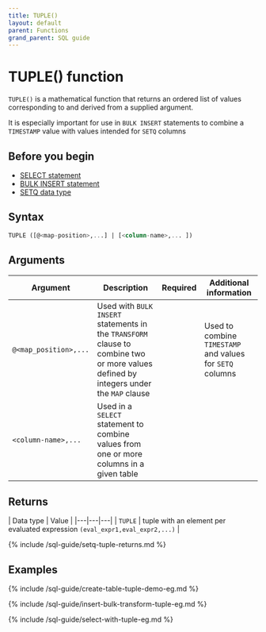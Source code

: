 ```yaml
---
title: TUPLE()
layout: default
parent: Functions
grand_parent: SQL guide
---
```


# TUPLE() function

`TUPLE()` is a mathematical function that returns an ordered list of values corresponding to and derived from a supplied argument.

It is especially important for use in `BULK INSERT` statements to combine a `TIMESTAMP` value with values intended for `SETQ` columns

## Before you begin

* [SELECT statement](/docs/sql-guide/statements/statement-select)
* [BULK INSERT statement](/docs/sql-guide/statements/statement-insert-bulk)
* [SETQ data type](/docs/sql-guide/data-types/data-type-set-setq)

## Syntax

```sql
TUPLE ([@<map-position>,...] | [<column-name>,... ])
```
<!-- original syntax
TUPLE(expr1,expr2,...)
-->

## Arguments

| Argument | Description | Required | Additional information |
|---|---|---|---|
| `@<map_position>,...` | Used with `BULK INSERT` statements in the `TRANSFORM` clause to combine two or more values defined by integers under the `MAP` clause |  | Used to combine `TIMESTAMP` and values for `SETQ` columns |
| `<column-name>,...` | Used in a `SELECT` statement to combine values from one or more columns in a given table |

## Returns

| Data type | Value |
|---|---|---|
| `TUPLE` | tuple with an element per evaluated expression `(eval_expr1,eval_expr2,...)` |

{% include /sql-guide/setq-tuple-returns.md %}

## Examples

{% include /sql-guide/create-table-tuple-demo-eg.md %}

{% include /sql-guide/insert-bulk-transform-tuple-eg.md %}

{% include /sql-guide/select-with-tuple-eg.md %}
